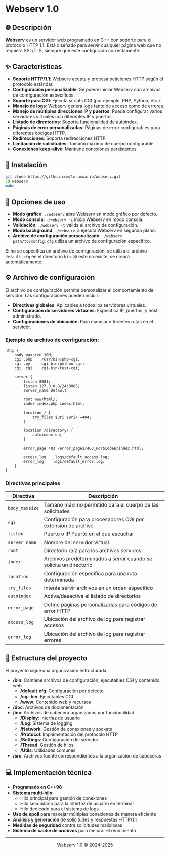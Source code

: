 # Webserv 1.0

## 🌐 Descripción
**Webserv** es un servidor web programado en C++ con soporte para el protocolo HTTP 1.1. Está diseñado para servir cualquier página web que no requiera SSL/TLS, siempre que esté configurado correctamente.

## ✨ Características
- **Soporte HTTP/1.1**: Webserv acepta y procesa peticiones HTTP según el protocolo estándar.
- **Configuración personalizable**: Se puede iniciar Webserv con archivos de configuración específicos.
- **Soporte para CGI**: Ejecuta scripts CGI (por ejemplo, PHP, Python, etc.).
- **Manejo de logs**: Webserv genera logs tanto de acceso como de errores.
- **Manejo de múltiples direcciones IP y puertos**: Puede configurar varios servidores virtuales con diferentes IP y puertos.
- **Listado de directorios**: Soporta funcionalidad de autoindex.
- **Páginas de error personalizadas**: Páginas de error configurables para diferentes códigos HTTP.
- **Redirecciones**: Soporta redirecciones HTTP.
- **Limitación de solicitudes**: Tamaño máximo de cuerpo configurable.
- **Conexiones keep-alive**: Mantiene conexiones persistentes.

## 🔧 Instalación

```bash
git clone https://github.com/tu-usuario/webserv.git
cd webserv
make
```

## 🚀 Opciones de uso
- **Modo gráfico**: `./webserv` abre Webserv en modo gráfico por defecto.
- **Modo consola**: `./webserv -i` inicia Webserv en modo consola.
- **Validación**: `./webserv -t` valida el archivo de configuración.
- **Modo background**: `./webserv &` ejecuta Webserv en segundo plano.
- **Archivo de configuración personalizado**: `./webserv path/to/config.cfg` utiliza un archivo de configuración específico.

Si no se especifica un archivo de configuración, se utiliza el archivo `default.cfg` en el directorio `bin`. Si este no existe, se creará automáticamente.

## ⚙️ Archivo de configuración

El archivo de configuración permite personalizar el comportamiento del servidor. Las configuraciones pueden incluir:

- **Directivas globales**: Aplicables a todos los servidores virtuales.
- **Configuración de servidores virtuales**: Especifica IP, puertos, y host administrado.
- **Configuraciones de ubicación**: Para manejar diferentes rutas en el servidor.
  
### Ejemplo de archivo de configuración:

```config
http {
    body_maxsize 10M;
    cgi .php    /usr/bin/php-cgi;
    cgi .py     cgi-bin/python-cgi;
    cgi .cgi    cgi-bin/test-cgi;
    
    server {
        listen 8081;
        listen 127.0.0.0/24:8085;
        server_name Default
        
        root www/html/;
        index index.php index.html;
        
        location / {
            try_files $uri $uri/ =404;
        }
        
        location /directory/ {
            autoindex on;
        }
        
        error_page 403 /error_pages/403_Forbidden/index.html;
        
        access_log    logs/default_access.log;
        error_log    logs/default_error.log;
    }
}
```

### Directivas principales
| Directiva | Descripción |
|-----------|-------------|
| `body_maxsize` | Tamaño máximo permitido para el cuerpo de las solicitudes |
| `cgi` | Configuración para procesadores CGI por extensión de archivo |
| `listen` | Puerto o IP:Puerto en el que escuchar |
| `server_name` | Nombre del servidor virtual |
| `root` | Directorio raíz para los archivos servidos |
| `index` | Archivos predeterminados a servir cuando se solicita un directorio |
| `location` | Configuración específica para una ruta determinada |
| `try_files` | Intenta servir archivos en un orden específico |
| `autoindex` | Activa/desactiva el listado de directorios |
| `error_page` | Define páginas personalizadas para códigos de error HTTP |
| `access_log` | Ubicación del archivo de log para registrar accesos |
| `error_log` | Ubicación del archivo de log para registrar errores |

## 📁 Estructura del proyecto
El proyecto sigue una organización estructurada:

- **/bin**: Contiene archivos de configuración, ejecutables CGI y contenido web
  - **/default.cfg**: Configuración por defecto
  - **/cgi-bin**: Ejecutables CGI
  - **/www**: Contenido web y recursos
- **/doc**: Archivos de documentación
- **/inc**: Archivos de cabecera organizados por funcionalidad
  - **/Display**: Interfaz de usuario
  - **/Log**: Sistema de logging
  - **/Network**: Gestión de conexiones y sockets
  - **/Protocol**: Implementación del protocolo HTTP
  - **/Settings**: Configuración del servidor
  - **/Thread**: Gestión de hilos
  - **/Utils**: Utilidades comunes
- **/src**: Archivos fuente correspondientes a la organización de cabeceras

## 💻 Implementación técnica
- **Programado en C++98**
- **Sistema multi-hilo**:
  - Hilo principal para gestión de conexiones
  - Hilo secundario para la interfaz de usuario en terminal
  - Hilo dedicado para el sistema de logs
- **Uso de epoll** para manejar múltiples conexiones de manera eficiente
- **Análisis y generación** de solicitudes y respuestas HTTP/1.1
- **Medidas de seguridad** contra solicitudes maliciosas
- **Sistema de caché de archivos** para mejorar el rendimiento

---

<div align="center">
  <p>Webserv 1.0 © 2024-2025</p>
</div>
